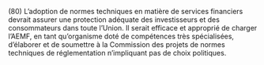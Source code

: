 (80) L’adoption de normes techniques en matière de services financiers devrait assurer une protection adéquate des investisseurs et des consommateurs dans toute l’Union. Il serait efficace et approprié de charger l’AEMF, en tant qu’organisme doté de compétences très spécialisées, d’élaborer et de soumettre à la Commission des projets de normes techniques de réglementation n’impliquant pas de choix politiques.
